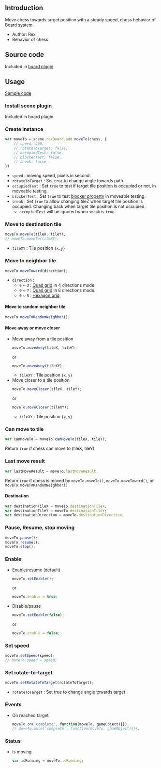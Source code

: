 ## Introduction

Move chess towards target position with a steady speed, chess behavior of Board system.

- Author: Rex
- Behavior of chess

## Source code

Included in [board plugin](board.md#source-code).

## Usage

[Sample code](https://github.com/rexrainbow/phaser3-rex-notes/tree/master/examples/board-moveto)

### Install scene plugin

Included in board plugin.

### Create instance

```javascript
var moveTo = scene.rexBoard.add.moveTo(chess, {
    // speed: 400,
    // rotateToTarget: false,
    // occupiedTest: false,
    // blockerTest: false,
    // sneak: false,
})
```

- `speed` : moving speed, pixels in second.
- `rotateToTarget` : Set `true` to change angle towards path.
- `occupiedTest` : Set `true` to test if target tile position is occupied or not, in moveable testing.
- `blockerTest` : Set `true` to test [blocker property](board-chessdata.md#blocker) in moveable testing.
- `sneak` : Set `true` to allow changing tileZ when target tile position is occupied. Changing back when target tile position is not occupied.
    - `occupiedTest` will be ignored when `sneak` is `true`.

### Move to destination tile

```javascript
moveTo.moveTo(tileX, tileY);
// moveTo.moveTo(tileXY);
```

- `tileXY` : Tile position `{x,y}`

### Move to neighbor tile

```javascript
moveTo.moveToward(direction);
```

- `direction` :
    - `0` ~ `3` : [Quad grid](board-quadgrid.md#directions) in 4 directions mode.
    - `0` ~ `7` : [Quad grid](board-quadgrid.md#directions) in 8 directions mode.
    - `0` ~ `5` : [Hexagon grid](board-hexagongrid.md#directions).

#### Move to random neighbor tile

```javascript
moveTo.moveToRandomNeighbor();
```

#### Move away or move closer

- Move away from a tile position
    ```javascript
    moveTo.moveAway(tileX, tileY);
    ```
    or
    ```javascript
    moveTo.moveAway(tileXY);
    ```
    - `tileXY` : Tile position `{x,y}`
- Move closer to a tile position
    ```javascript
    moveTo.moveCloser(tileX, tileY);
    ```
    or
    ```javascript
    moveTo.moveCloser(tileXY);
    ```
    - `tileXY` : Tile position `{x,y}`

### Can move to tile

```javascript
var canMoveTo = moveTo.canMoveTo(tileX, tileY);
```

Return `true` if chess can move to (tileX, tileY)

### Last move result

```javascript
var lastMoveResult = moveTo.lastMoveResult;
```

Return `true` if chess is moved by `moveTo.moveTo()`, `moveTo.moveToward()`, or `moveTo.moveToRandomNeighbor()`

#### Destination

```javascript
var destinationTileX = moveTo.destinationTileX;
var destinationTileY = moveTo.destinationTileY;
var destinationDirection = moveTo.destinationDirection;
```

### Pause, Resume, stop moving

```javascript
moveTo.pause();
moveTo.resume();
moveTo.stop();
```

### Enable

- Enable/resume (default)
    ```javascript
    moveTo.setEnable();
    ```
    or
    ```javascript
    moveTo.enable = true;
    ```
- Disable/pause
    ```javascript
    moveTo.setEnable(false);
    ```
    or
    ```javascript
    moveTo.enable = false;
    ```

### Set speed

```javascript
moveTo.setSpeed(speed);
// moveTo.speed = speed;
```

### Set rotate-to-target

```javascript
moveTo.setRotateToTarget(rotateToTarget);
```

- `rotateToTarget` : Set true to change angle towards target

### Events

- On reached target
    ```javascript
    moveTo.on('complete', function(moveTo, gameObject){});
    // moveTo.once('complete', function(moveTo, gameObject){});
    ```

### Status

- Is moving
    ```javascript
    var isRunning = moveTo.isRunning;
    ```
